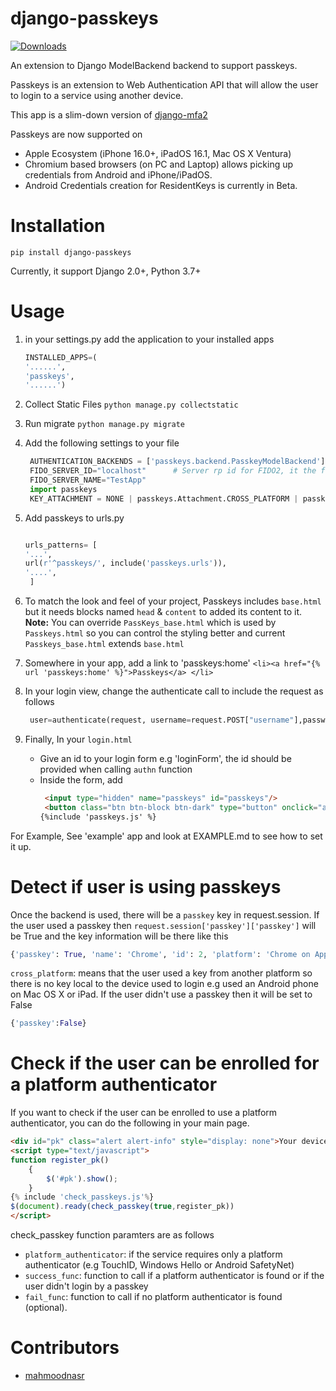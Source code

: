 # django-passkeys

[![Downloads](https://pepy.tech/badge/leopards/month)](https://pepy.tech/project/leopards)

An extension to Django ModelBackend backend to support passkeys.

Passkeys is an extension to Web Authentication API that will allow the user to login to a service using another device.

This app is a slim-down version of [django-mfa2](https://github.com/mkalioby/django-mfa2)

Passkeys are now supported on 
* Apple Ecosystem (iPhone 16.0+, iPadOS 16.1, Mac OS X Ventura)
* Chromium based browsers (on PC and Laptop) allows picking up credentials from Android and iPhone/iPadOS.
* Android Credentials creation for ResidentKeys is currently in Beta.

# Installation

`pip install django-passkeys`

Currently, it support Django 2.0+, Python 3.7+

# Usage
1. in your settings.py add the application to your installed apps
   ```python
   INSTALLED_APPS=(
   '......',
   'passkeys',
   '......')
   ```
2. Collect Static Files
`python manage.py collectstatic`
3. Run migrate
`python manage.py migrate`
4. Add the following settings to your file

   ```python
    AUTHENTICATION_BACKENDS = ['passkeys.backend.PasskeyModelBackend'] # Change your authentication backend
    FIDO_SERVER_ID="localhost"      # Server rp id for FIDO2, it the full domain of your project
    FIDO_SERVER_NAME="TestApp"
    import passkeys
    KEY_ATTACHMENT = NONE | passkeys.Attachment.CROSS_PLATFORM | passkeys.Attachment.PLATFORM
   ```
5. Add passkeys to urls.py
   ```python 

   urls_patterns= [
   '...',
   url(r'^passkeys/', include('passkeys.urls')),
   '....',
    ]
    ```
6. To match the look and feel of your project, Passkeys includes `base.html` but it needs blocks named `head` & `content` to added its content to it.
   **Note:** You can override `PassKeys_base.html` which is used by `Passkeys.html` so you can control the styling better and current `Passkeys_base.html` extends `base.html`

7. Somewhere in your app, add a link to 'passkeys:home'
    ```<li><a href="{% url 'passkeys:home' %}">Passkeys</a> </li>```
8. In your login view, change the authenticate call to include the request as follows
   ```python
    user=authenticate(request, username=request.POST["username"],password=request.POST["password"])
    ```

8. Finally, In your `login.html`
   * Give an id to your login form e.g 'loginForm', the id should be provided when calling `authn` function
   * Inside the form, add 
     ```html
      <input type="hidden" name="passkeys" id="passkeys"/>
      <button class="btn btn-block btn-dark" type="button" onclick="authn('loginForm')"><img src="{% static 'passkeys/imgs/FIDO-Passkey_Icon-White.png' %}" style="width: 24px">
     {%include 'passkeys.js' %}
     ```
For Example, See 'example' app and look at EXAMPLE.md to see how to set it up.

# Detect if user is using passkeys
Once the backend is used, there will be a `passkey` key in request.session. 
If the user used a passkey then `request.session['passkey']['passkey']` will be True and the key information will be there like this
```python
{'passkey': True, 'name': 'Chrome', 'id': 2, 'platform': 'Chrome on Apple', 'cross_platform': False}
```
`cross_platform`: means that the user used a key from another platform so there is no key local to the device used to login e.g used an Android phone on Mac OS X or iPad.
If the user didn't use a passkey then it will be set to False
```python
{'passkey':False}
```

# Check if the user can be enrolled for a platform authenticator

If you want to check if the user can be enrolled to use a platform authenticator, you can do the following in your main page.

```html
<div id="pk" class="alert alert-info" style="display: none">Your device supports passkeys, <a href="{%url 'passkeys:enroll'%}">Enroll</a> </div>
<script type="text/javascript">
function register_pk()
    {
        $('#pk').show();
    }
{% include 'check_passkeys.js'%}
$(document).ready(check_passkey(true,register_pk))
</script>
```
check_passkey function paramters are as follows 
* `platform_authenticator`: if the service requires only a platform authenticator (e.g TouchID, Windows Hello or Android SafetyNet)
* `success_func`: function to call if a platform authenticator is found or if the user didn't login by a passkey
* `fail_func`: function to call if no platform authenticator is found (optional).


# Contributors
* [mahmoodnasr](https://github.com/mahmoodnasr)



